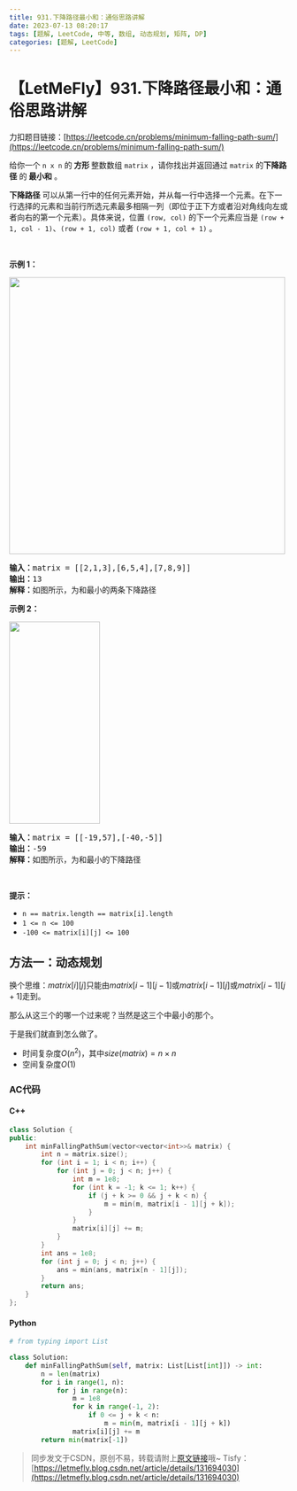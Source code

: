 ```yaml
---
title: 931.下降路径最小和：通俗思路讲解
date: 2023-07-13 08:20:17
tags: [题解, LeetCode, 中等, 数组, 动态规划, 矩阵, DP]
categories: [题解, LeetCode]
---
```


# 【LetMeFly】931.下降路径最小和：通俗思路讲解

力扣题目链接：[https://leetcode.cn/problems/minimum-falling-path-sum/](https://leetcode.cn/problems/minimum-falling-path-sum/)

<p>给你一个 <code>n x n</code> 的<strong> 方形 </strong>整数数组&nbsp;<code>matrix</code> ，请你找出并返回通过 <code>matrix</code> 的<strong>下降路径</strong><em> </em>的<strong> </strong><strong>最小和</strong> 。</p>

<p><strong>下降路径</strong> 可以从第一行中的任何元素开始，并从每一行中选择一个元素。在下一行选择的元素和当前行所选元素最多相隔一列（即位于正下方或者沿对角线向左或者向右的第一个元素）。具体来说，位置 <code>(row, col)</code> 的下一个元素应当是 <code>(row + 1, col - 1)</code>、<code>(row + 1, col)</code> 或者 <code>(row + 1, col + 1)</code> 。</p>

<p>&nbsp;</p>

<p><strong>示例 1：</strong></p>

<p><img alt="" src="https://assets.leetcode.com/uploads/2021/11/03/failing1-grid.jpg" style="height: 500px; width: 499px;" /></p>

<pre>
<strong>输入：</strong>matrix = [[2,1,3],[6,5,4],[7,8,9]]
<strong>输出：</strong>13
<strong>解释：</strong>如图所示，为和最小的两条下降路径
</pre>

<p><strong>示例 2：</strong></p>

<p><img alt="" src="https://assets.leetcode.com/uploads/2021/11/03/failing2-grid.jpg" style="height: 365px; width: 164px;" /></p>

<pre>
<strong>输入：</strong>matrix = [[-19,57],[-40,-5]]
<strong>输出：</strong>-59
<strong>解释：</strong>如图所示，为和最小的下降路径
</pre>

<p>&nbsp;</p>

<p><strong>提示：</strong></p>

<ul>
	<li><code>n == matrix.length == matrix[i].length</code></li>
	<li><code>1 &lt;= n &lt;= 100</code></li>
	<li><code>-100 &lt;= matrix[i][j] &lt;= 100</code></li>
</ul>


    
## 方法一：动态规划

换个思维：$matrix[i][j]$只能由$matrix[i - 1][j - 1]$或$matrix[i - 1][j]$或$matrix[i - 1][j + 1]$走到。

那么从这三个的哪一个过来呢？当然是这三个中最小的那个。

于是我们就直到怎么做了。

+ 时间复杂度$O(n^2)$，其中$size(matrix) = n\times n$
+ 空间复杂度$O(1)$

### AC代码

#### C++

```cpp
class Solution {
public:
    int minFallingPathSum(vector<vector<int>>& matrix) {
        int n = matrix.size();
        for (int i = 1; i < n; i++) {
            for (int j = 0; j < n; j++) {
                int m = 1e8;
                for (int k = -1; k <= 1; k++) {
                    if (j + k >= 0 && j + k < n) {
                        m = min(m, matrix[i - 1][j + k]);
                    }
                }
                matrix[i][j] += m;
            }
        }
        int ans = 1e8;
        for (int j = 0; j < n; j++) {
            ans = min(ans, matrix[n - 1][j]);
        }
        return ans;
    }
};
```

#### Python

```python
# from typing import List

class Solution:
    def minFallingPathSum(self, matrix: List[List[int]]) -> int:
        n = len(matrix)
        for i in range(1, n):
            for j in range(n):
                m = 1e8
                for k in range(-1, 2):
                    if 0 <= j + k < n:
                        m = min(m, matrix[i - 1][j + k])
                matrix[i][j] += m
        return min(matrix[-1])
```

> 同步发文于CSDN，原创不易，转载请附上[原文链接](https://blog.letmefly.xyz/2023/07/13/LeetCode%200931.%E4%B8%8B%E9%99%8D%E8%B7%AF%E5%BE%84%E6%9C%80%E5%B0%8F%E5%92%8C/)哦~
> Tisfy：[https://letmefly.blog.csdn.net/article/details/131694030](https://letmefly.blog.csdn.net/article/details/131694030)
